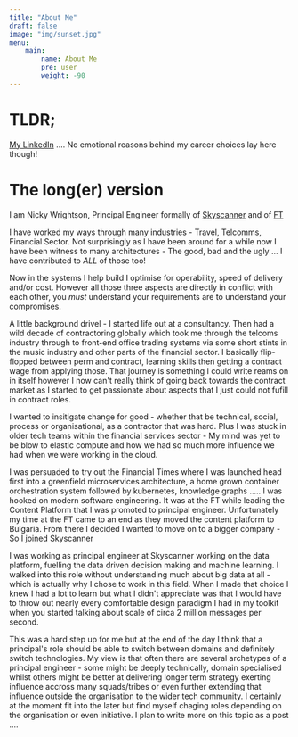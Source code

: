 ```yaml
---
title: "About Me"
draft: false
image: "img/sunset.jpg"
menu: 
    main:
        name: About Me
        pre: user
        weight: -90
---
```


# TLDR; 

[My LinkedIn](https://www.linkedin.com/in/nicky-wrightson-b2707a1/) .... No emotional reasons behind my career choices lay here though!

# The long(er) version 
I am Nicky Wrightson, Principal Engineer formally of [Skyscanner](https://www.skyscanner.net) and of [FT](https:www.ft.com)

I have worked my ways through many industries - Travel, Telcomms, Financial Sector. Not surprisingly as I have been around for a while now I have been witness to many architectures - The good, bad and the ugly ... I have contributed to *ALL* of those too!

Now in the systems I help build I optimise for operability, speed of delivery and/or cost. However all those three aspects are directly in conflict with each other, you *must* understand your requirements are to understand your compromises. 

A little background drivel - I started life out at a consultancy. Then had a wild decade of contractoring globally which took me through the telcoms industry through to front-end office trading systems via some short stints in the music industry and other parts of the financial sector. I basically flip-flopped between perm and contract, learning skills then getting a contract wage from applying those. That journey is something I could write reams on in itself however I now can't really think of going back towards the contract market as I started to get passionate about aspects that I just could not fufill in contract roles.

I wanted to insitigate change for good - whether that be technical, social, process or organisational, as a contractor that was hard. Plus I was stuck in older tech teams within the financial services sector - My mind was yet to be blow to elastic compute and how we had so much more influence we had when we were working in the cloud. 

I was persuaded to try out the Financial Times where I was launched head first into a greenfield microservices architecture, a home grown container orchestration system followed by kubernetes, knowledge graphs ..... I was hooked on modern software engineering. It was at the FT while leading the Content Platform that I was promoted to principal engineer. Unfortunately my time at the FT came to an end as they moved the content platform to Bulgaria. From there I decided I wanted to move on to a bigger company - So I joined Skyscanner

I was working as principal engineer at Skyscanner working on the data platform, fuelling the data driven decision making and machine learning. I walked into this role without understanding much about big data at all - which is actually why I chose to work in this field. When I made that choice I knew I had a lot to learn but what I didn't appreciate was that I would have to throw out nearly every comfortable design paradigm I had in my toolkit when you started talking about scale of circa 2 million messages per second.

This was a hard step up for me but at the end of the day I think that a principal's role should be able to switch between domains and definitely switch technologies. My view is that often there are several archetypes of a principal engineer - some might be deeply technically, domain specialised whilst others might be better at delivering longer term strategy exerting influence accross many squads/tribes or even further extending that influence outside the organisation to the wider tech community. I certainly at the moment fit into the later but find myself chaging roles depending on the organisation or even initiative. I plan to write more on this topic as a post ....
